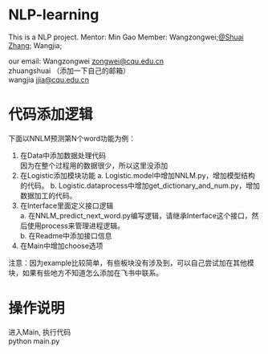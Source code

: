 # NLP-learning
This is a NLP project.
Mentor: Min Gao
Member: Wangzongwei;[@Shuai Zhang](https://github.com/1102173230); Wangjia;

our email:
Wangzongwei zongwei@cqu.edu.cn  
zhuangshuai （添加一下自己的邮箱）  
wangjia jjia@cqu.edu.cn

# 代码添加逻辑
下面以NNLM预测第N个word功能为例：
1. 在Data中添加数据处理代码  
因为在整个过程用的数据很少，所以这里没添加
2. 在Logistic添加模块功能
a. Logistic.model中增加NNLM.py，增加模型结构的代码。
b. Logistic.dataprocess中增加get_dictionary_and_num.py，增加数据加工的代码。
3. 在Interface里面定义接口逻辑  
a. 在NNLM_predict_next_word.py编写逻辑，请继承Interface这个接口，然后使用process来管理进程逻辑。  
b. 在Readme中添加接口信息  
4. 在Main中增加choose选项

注意：因为example比较简单，有些板块没有涉及到，可以自己尝试加在其他模块，如果有些地方不知道怎么添加在飞书中联系。

# 操作说明
进入Main, 执行代码  
python main.py
